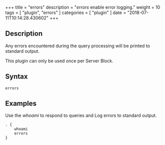+++
title = "errors"
description = "*errors* enable error logging."
weight = 10
tags = [ "plugin", "errors" ]
categories = [ "plugin" ]
date = "2018-07-11T10:14:28.430602"
+++

## Description

Any errors encountered during the query processing will be printed to standard output.

This plugin can only be used once per Server Block.

## Syntax

~~~
errors
~~~

## Examples

Use the *whoami* to respond to queries and Log errors to standard output.

~~~ corefile
. {
    whoami
    errors
}
~~~
